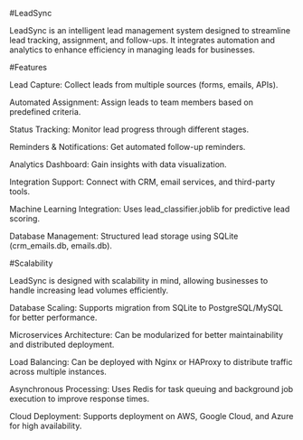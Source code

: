 #LeadSync

LeadSync is an intelligent lead management system designed to streamline lead tracking, assignment, and follow-ups. It integrates automation and analytics to enhance efficiency in managing leads for businesses.

#Features

Lead Capture: Collect leads from multiple sources (forms, emails, APIs).

Automated Assignment: Assign leads to team members based on predefined criteria.

Status Tracking: Monitor lead progress through different stages.

Reminders & Notifications: Get automated follow-up reminders.

Analytics Dashboard: Gain insights with data visualization.

Integration Support: Connect with CRM, email services, and third-party tools.

Machine Learning Integration: Uses lead_classifier.joblib for predictive lead scoring.

Database Management: Structured lead storage using SQLite (crm_emails.db, emails.db).


#Scalability

LeadSync is designed with scalability in mind, allowing businesses to handle increasing lead volumes efficiently.

Database Scaling: Supports migration from SQLite to PostgreSQL/MySQL for better performance.

Microservices Architecture: Can be modularized for better maintainability and distributed deployment.

Load Balancing: Can be deployed with Nginx or HAProxy to distribute traffic across multiple instances.

Asynchronous Processing: Uses Redis for task queuing and background job execution to improve response times.

Cloud Deployment: Supports deployment on AWS, Google Cloud, and Azure for high availability.
